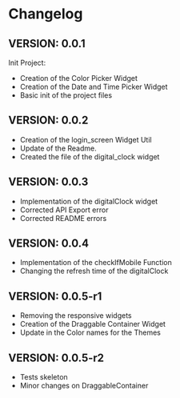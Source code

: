# Changelog

## VERSION: 0.0.1

Init Project:

- Creation of the Color Picker Widget
- Creation of the Date and Time Picker Widget
- Basic init of the project files

## VERSION: 0.0.2

- Creation of the login_screen Widget Util  
- Update of the Readme.  
- Created the file of the digital_clock widget

## VERSION: 0.0.3

- Implementation of the digitalClock widget
- Corrected API Export error
- Corrected README errors

## VERSION: 0.0.4

- Implementation of the checkIfMobile Function  
- Changing the refresh time of the digitalClock  

## VERSION: 0.0.5-r1

- Removing the responsive widgets  
- Creation of the Draggable Container Widget
- Update in the Color names for the Themes  

## VERSION: 0.0.5-r2

- Tests skeleton
- Minor changes on DraggableContainer
